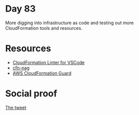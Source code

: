 # Day 83

More digging into infrastructure as code and testing out more CloudFormation tools and resources.

# Resources

- [CloudFormation Linter for VSCode](https://marketplace.visualstudio.com/items?itemName=kddejong.vscode-cfn-lint)
- [cfn-nag](https://github.com/stelligent/cfn_nag)
- [AWS CloudFormation Guard](https://github.com/aws-cloudformation/cloudformation-guard)

# Social proof

[The tweet](https://twitter.com/jennapederson/status/1372670042354163716?s=20)
